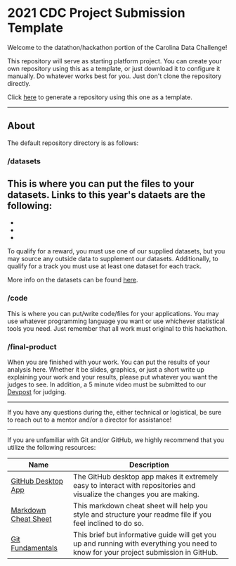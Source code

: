 # 2021 CDC Project Submission Template

Welcome to the datathon/hackathon portion of the Carolina Data Challenge!

This repository will serve as starting platform project. You can create your own repository using this as a template, or just download it to configure it manually. Do whatever works best for you. Just don't clone the repository directly.

Click [here](https://github.com/Carolina-Data-Challenge/project-template-21/generate) to generate a repository using this one as a template.

---

## About
The default repository directory is as follows:

### /datasets
This is where you can put the files to your datasets. Links to this year's dataets are the following: 
 - 
 - 
 - 
 - 

To qualify for a reward, you must use one of our supplied datasets, but you may source any outside data to supplement our datasets. Additionally, to qualify for a track you must use at least one dataset for each track.

More info on the datasets can be found [here](https://github.com/Carolina-Data-Challenge/cdc-public-21/tree/main/datasets#readme).

### /code
This is where you can put/write code/files for your applications. You may use whatever programming language you want or use whichever statistical tools you need. Just remember that all work must original to this hackathon.

### /final-product
When you are finished with your work. You can put the results of your analysis here. Whether it be slides, graphics, or just a short write up explaining your work and your results, please put whatever you want the judges to see. In addition, a 5 minute video must be submitted to our [Devpost](https://cdcunc21.devpost.com/) for judging.

---

If you have any questions during the, either technical or logistical, be sure to reach out to a mentor and/or a director for assistance!

---

If you are unfamiliar with Git and/or GitHub, we highly recommend that you utilize the following resources:
 
 | Name | Description |
 |------|-------------|
 | [GitHub Desktop App](https://desktop.github.com/) | The GitHub desktop app makes it extremely easy to interact with repositories and visualize the changes you are making.
 | [Markdown Cheat Sheet](https://guides.github.com/pdfs/markdown-cheatsheet-online.pdf) | This markdown cheat sheet will help you style and structure your readme file if you feel inclined to do so.
 | [Git Fundamentals](https://rogerdudler.github.io/git-guide/) | This brief but informative guide will get you up and running with everything you need to know for your project submission in GitHub.
 
